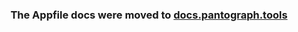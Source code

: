 <h3 align="center">
	The Appfile docs were moved to <a href='https://docs.pantograph.tools/advanced/#appfile'>docs.pantograph.tools</a>
</h3>
